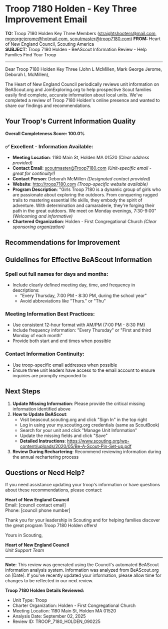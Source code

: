 # Troop 7180 Holden - Key Three Improvement Email

**TO:** Troop 7180 Holden Key Three Members (straightshooters@mail.com, mgeorgejerome@hotmail.com, scoutmaster@troop7180.com)
**FROM:** Heart of New England Council, Scouting America  
**SUBJECT:** Troop 7180 Holden - BeAScout Information Review - Help Families Find Your Troop  

---

Dear Troop 7180 Holden Key Three (John L McMillen, Mark George Jerome, Deborah L McMillen),

The Heart of New England Council periodically reviews unit information on BeAScout.org and JoinExploring.org to help prospective Scout families easily find complete, accurate information about local units. We've completed a review of Troop 7180 Holden's online presence and wanted to share our findings and recommendations.

## Your Troop's Current Information Quality

**Overall Completeness Score: 100.0%**



### ✅ **Excellent - Information Available:**
- **Meeting Location**: 1180 Main St, Holden MA 01520 *(Clear address provided)*
- **Contact Email**: scoutmaster@Troop7180.com *(Unit-specific email - great for continuity!)*
- **Contact Person**: Deborah McMillen *(Designated contact provided)*
- **Website**: http://troop7180.com *(Troop-specific website available)*
- **Program Description**: "Girls Troop 7180 is a dynamic group of girls who are passionate about exploring the outdoors. From conquering rugged trails to mastering essential life skills, they embody the spirit of adventure. With determination and camaraderie, they're forging their path in the great outdoors.
We meet on Monday evenings, 7:30-9:00" *(Welcoming and informative)*
- **Chartered Organization**: Holden - First Congregational Church *(Clear sponsoring organization)*

## Recommendations for Improvement



## Guidelines for Effective BeAScout Information

### **Spell out full names for days and months:**
- Include clearly defined meeting day, time, and frequency in descriptions:
  - "Every Thursday, 7:00 PM - 8:30 PM, during the school year"
  - Avoid abbreviations like "Thurs." or "Thu"

### **Meeting Information Best Practices:**
- Use consistent 12-hour format with AM/PM (7:00 PM - 8:30 PM)
- Include frequency information: "Every Thursday" or "First and third Monday of each month"
- Provide both start and end times when possible

### **Contact Information Continuity:**
- Use troop-specific email addresses when possible
- Ensure three unit leaders have access to the email account to ensure inquiries are promptly responded to

## Next Steps

1. **Update Missing Information**: Please provide the critical missing information identified above
2. **How to Update BeAScout**: 
   - Visit beascout.scouting.org and click "Sign In" in the top right
   - Log in using your my.scouting.org credentials (same as ScoutBook)
   - Search for your unit and click "Manage Unit Information"
   - Update the missing fields and click "Save"
   - **Detailed Instructions**: https://www.scouting.org/wp-content/uploads/2020/05/Be-A-Scout-Pin-Set-up.pdf
3. **Review During Rechartering**: Recommend reviewing information during the annual rechartering process

## Questions or Need Help?

If you need assistance updating your troop's information or have questions about these recommendations, please contact:

**Heart of New England Council**  
Email: [council contact email]  
Phone: [council phone number]

Thank you for your leadership in Scouting and for helping families discover the great program Troop 7180 Holden offers!

Yours in Scouting,

**Heart of New England Council**  
*Unit Support Team*

---

**Note**: This review was generated using the Council's automated BeAScout information analysis system. Information was analyzed from BeAScout.org on [Date]. If you've recently updated your information, please allow time for changes to be reflected in our next review.

**Troop 7180 Holden Details Reviewed:**
- Unit Type: Troop
- Charter Organization: Holden - First Congregational Church  
- Meeting Location: 1180 Main St, Holden MA 01520
- Analysis Date: September 02, 2025
- Review ID: TROOP_7180_HOLDEN_090225